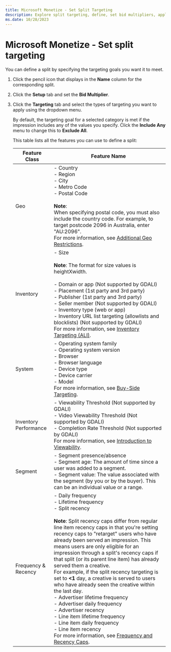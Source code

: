 ```yaml
---
title: Microsoft Monetize - Set Split Targeting
description: Explore split targeting, define, set bid multipliers, apply goals, customize categories, toggle inclusion/exclusion.
ms.date: 10/28/2023
---
```


# Microsoft Monetize - Set split targeting

You can define a split by specifying the targeting goals you want it to meet.

1. Click the pencil icon that displays in the **Name** column for the corresponding split.
1. Click the  **Setup** tab and set the **Bid Multiplier**.
1. Click the **Targeting** tab and select the types of targeting you want to apply using the dropdown menu.

    By default, the targeting goal for a selected category is met if the impression includes any of the values you specify. Click the **Include Any** menu to change this to **Exclude All**.

   This table lists all the features you can use to define a split:

   | Feature Class | Feature Name |
   |---|---|
   | Geo | - Country<br> - Region<br> - City<br> - Metro Code<br> - Postal Code<br><br>**Note**:<br>When specifying postal code, you must also include the country code. For example, to target postcode 2096 in Australia, enter "AU:2096".<br>For more information, see [Additional Geo Restrictions](additional-geo-restrictions-ali.md). |
   | Inventory | - Size<br><br>**Note**: The format for size values is heightXwidth.<br><br> - Domain or app (Not supported by GDALI)<br> - Placement (1st party and 3rd party)<br> - Publisher (1st party and 3rd party)<br> - Seller member (Not supported by GDALI)<br> - Inventory type (web or app)<br> - Inventory URL list targeting (allowlists and blocklists) (Not supported by GDALI)<br>For more information, see [Inventory Targeting (ALI)](inventory-targeting-ali.md). |
   | System | - Operating system family<br> - Operating system version<br> - Browser<br> - Browser language<br> - Device type<br> - Device carrier<br> - Model<br>For more information, see [Buy-Side Targeting](buy-side-targeting.md). |
   | Inventory Performance | - Viewability Threshold (Not supported by GDALI)<br> - Video Viewability Threshold (Not supported by GDALI)<br> - Completion Rate Threshold (Not supported by GDALI)<br>For more information, see [Introduction to Viewability](introduction-to-viewability.md). |
   | Segment | - Segment presence/absence<br> - Segment age: The amount of time since a user was added to a segment.<br> - Segment value: The value associated with the segment (by you or by the buyer). This can be an individual value or a range. |
   | Frequency & Recency | - Daily frequency<br> - Lifetime frequency<br> - Split recency<br><br>**Note**: Split recency caps differ from regular line item recency caps in that you're setting recency caps to "retarget" users who have already been served an impression. This means users are only eligible for an impression through a split's recency caps if that split (or its parent line item) has already served them a creative.<br>For example, if the split recency targeting is set to **<1** day, a creative is served to users who have already seen the creative within the last day.<br> - Advertiser lifetime frequency<br> - Advertiser daily frequency<br> - Advertiser recency<br> - Line item lifetime frequency<br> - Line item daily frequency<br> - Line item recency<br>For more information, see [Frequency and Recency Caps](frequency-and-recency-caps.md).

